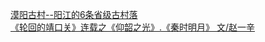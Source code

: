   
[漠阳古村--阳江的6条省级古村落](http://www.dianyue.me/archives/910/8pp2kty9bmy1uekb/)  
[《轮回的靖口关》连载之《仰韶之光》.《秦时明月》 文/赵一辛](http://www.dianyue.me/archives/845/xc9098kpxiwfq0xo/)